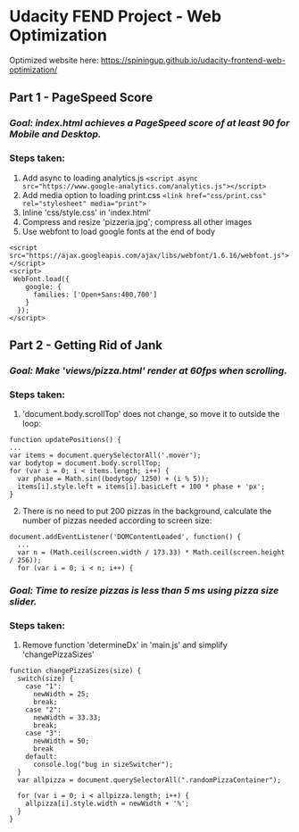 # Udacity FEND Project - Web Optimization
Optimized website here: https://spiningup.github.io/udacity-frontend-web-optimization/

## Part 1 - PageSpeed Score
### _Goal: index.html achieves a PageSpeed score of at least 90 for Mobile and Desktop._

### Steps taken:
1. Add async to loading analytics.js
`<script async src="https://www.google-analytics.com/analytics.js"></script>`
2. Add media option to loading print.css
`<link href="css/print.css" rel="stylesheet" media="print">`
3. Inline 'css/style.css' in 'index.html'
4. Compress and resize 'pizzeria.jpg'; compress all other images
5. Use webfont to load google fonts at the end of body
```
<script src="https://ajax.googleapis.com/ajax/libs/webfont/1.6.16/webfont.js"></script>
<script>
 WebFont.load({
    google: {
      families: ['Open+Sans:400,700']
    }
  });
</script>
```

## Part 2 - Getting Rid of Jank
### _Goal: Make 'views/pizza.html' render at 60fps when scrolling._

### Steps taken:
1. 'document.body.scrollTop' does not change, so move it to outside the loop:
```
function updatePositions() {
...
var items = document.querySelectorAll('.mover');
var bodytop = document.body.scrollTop;
for (var i = 0; i < items.length; i++) {
  var phase = Math.sin((bodytop/ 1250) + (i % 5));
  items[i].style.left = items[i].basicLeft + 100 * phase + 'px';
}
```
2. There is no need to put 200 pizzas in the background, calculate the number of
pizzas needed according to screen size:
```
document.addEventListener('DOMContentLoaded', function() {
  ...
  var n = (Math.ceil(screen.width / 173.33) * Math.ceil(screen.height / 256));
  for (var i = 0; i < n; i++) {
```

### _Goal: Time to resize pizzas is less than 5 ms using pizza size slider._

### Steps taken:
1. Remove function 'determineDx' in 'main.js' and simplify 'changePizzaSizes'
```
function changePizzaSizes(size) {
  switch(size) {
    case "1":
      newWidth = 25;
      break;
    case "2":
      newWidth = 33.33;
      break;
    case "3":
      newWidth = 50;
      break
    default:
      console.log("bug in sizeSwitcher");
  }
  var allpizza = document.querySelectorAll(".randomPizzaContainer");

  for (var i = 0; i < allpizza.length; i++) {
    allpizza[i].style.width = newWidth + '%';
  }
}
```
